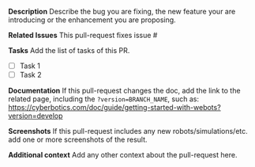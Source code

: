 **Description**
Describe the bug you are fixing, the new feature your are introducing or the enhancement you are proposing.

**Related Issues**
This pull-request fixes issue #

**Tasks**
Add the list of tasks of this PR.
  - [ ] Task 1
  - [ ] Task 2

**Documentation**
If this pull-request changes the doc, add the link to the related page, including the `?version=BRANCH_NAME`, such as:
https://cyberbotics.com/doc/guide/getting-started-with-webots?version=develop

**Screenshots**
If this pull-request includes any new robots/simulations/etc. add one or more screenshots of the result.

**Additional context**
Add any other context about the pull-request here.
